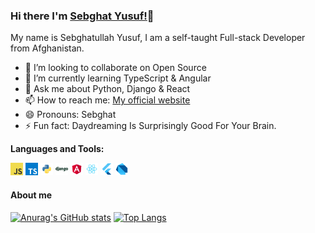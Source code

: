 ### Hi there I'm [Sebghat Yusuf!](http://www.sebghatyusuf.com)👋

My name is Sebghatullah Yusuf, I am a self-taught Full-stack Developer from Afghanistan.
<!-- 🔭 I’m currently working on 
- ⚡ Fun fact: ...
- 🤔 I’m looking for help with ...

--> 
- 👯 I’m looking to collaborate on Open Source
- 🌱 I’m currently learning TypeScript & Angular
- 💬 Ask me about Python, Django & React
- 📫 How to reach me: [My official website](http://www.sebghatyusuf.com)
- 😄 Pronouns: Sebghat
- ⚡ Fun fact: Daydreaming Is Surprisingly Good For Your Brain.

**Languages and Tools:**  

<code><img height="20" src="https://raw.githubusercontent.com/github/explore/80688e429a7d4ef2fca1e82350fe8e3517d3494d/topics/javascript/javascript.png"></code>
<code><img height="20" src="https://raw.githubusercontent.com/github/explore/80688e429a7d4ef2fca1e82350fe8e3517d3494d/topics/typescript/typescript.png"></code>
<code><img height="20" src="https://raw.githubusercontent.com/github/explore/80688e429a7d4ef2fca1e82350fe8e3517d3494d/topics/python/python.png"></code> 
<code><img height="20" src="https://raw.githubusercontent.com/github/explore/5c058a388828bb5fde0bcafd4bc867b5bb3f26f3/topics/django/django.png"></code>
<code><img height="20" src="https://raw.githubusercontent.com/github/explore/5c058a388828bb5fde0bcafd4bc867b5bb3f26f3/topics/angular/angular.png"></code>
<code><img height="20" src="https://raw.githubusercontent.com/github/explore/80688e429a7d4ef2fca1e82350fe8e3517d3494d/topics/react/react.png"></code>
<code><img height="20" src="https://raw.githubusercontent.com/github/explore/80688e429a7d4ef2fca1e82350fe8e3517d3494d/topics/flutter/flutter.png"></code> 
<code><img height="20" src="https://raw.githubusercontent.com/github/explore/80688e429a7d4ef2fca1e82350fe8e3517d3494d/topics/dart/dart.png"></code> 




#### About me 
[![Anurag's GitHub stats](https://github-readme-stats.vercel.app/api?username=sebghatyusuf&count_private=true&show_icons=true&theme=radical)](https://github.com/anuraghazra/github-readme-stats)
[![Top Langs](https://github-readme-stats.vercel.app/api/top-langs/?username=sebghatyusuf&langs_count=10&layout=compact&theme=radical)](https://github.com/anuraghazra/github-readme-stats)




